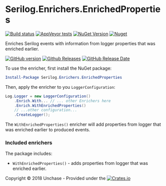 # Serilog.Enrichers.EnrichedProperties

[![Build status](https://ci.appveyor.com/api/projects/status/3wuxneqb8i40wi6t?svg=true)](https://ci.appveyor.com/project/unchase/serilog-enrichers-enrichedproperties) [![AppVeyor tests](https://img.shields.io/appveyor/tests/unchase/serilog-enrichers-enrichedproperties.svg)](https://ci.appveyor.com/project/unchase/serilog-enrichers-enrichedproperties/build/tests) [![NuGet Version](http://img.shields.io/nuget/v/Serilog.Enrichers.EnrichedProperties.svg?style=flat)](https://www.nuget.org/packages/Serilog.Enrichers.EnrichedProperties/) [![Nuget](https://img.shields.io/nuget/dt/Serilog.Enrichers.EnrichedProperties.svg)](https://www.nuget.org/packages/Serilog.Enrichers.EnrichedProperties/)

Enriches Serilog events with information from logger properties that was enriched earlier.
 
[![GitHub version](https://badge.fury.io/gh/unchase%2Fserilog-enrichers-enrichedproperties.svg)](https://badge.fury.io/gh/unchase%2Fserilog-enrichers-enrichedproperties) [![Github Releases](https://img.shields.io/github/downloads/unchase/serilog-enrichers-enrichedproperties/total.svg)](https://github.com/unchase/serilog-enrichers-enrichedproperties/releases/latest) [![GitHub Release Date](https://img.shields.io/github/release-date/unchase/serilog-enrichers-enrichedproperties.svg)](https://github.com/unchase/serilog-enrichers-enrichedproperties/releases/latest) 

To use the enricher, first install the NuGet package:

```powershell
Install-Package Serilog.Enrichers.EnrichedProperties
```

Then, apply the enricher to you `LoggerConfiguration`:

```csharp
Log.Logger = new LoggerConfiguration()
    .Enrich.With... // ... other Enrichers here
    .Enrich.WithEnrichedProperties()
    // ...other configuration...
    .CreateLogger();
```

The `WithEnrichedProperties()` enricher will add properties from logger that was enriched earlier to produced events.

### Included enrichers

The package includes:

 * `WithEnrichedProperties()` - adds properties from logger that was enriched earlier.

Copyright &copy; 2018 Unchase - Provided under the [![Crates.io](https://img.shields.io/crates/l/rustc-serialize.svg)](http://apache.org/licenses/LICENSE-2.0.html)
